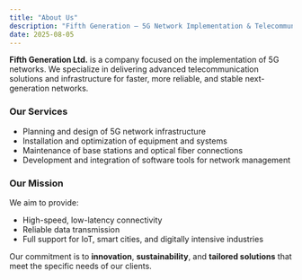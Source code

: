 ```yaml
---
title: "About Us"
description: "Fifth Generation – 5G Network Implementation & Telecommunication Solutions"
date: 2025-08-05
---
```


**Fifth Generation Ltd.** is a company focused on the implementation of 5G networks. We specialize in delivering advanced telecommunication solutions and infrastructure for faster, more reliable, and stable next-generation networks.

### Our Services

- Planning and design of 5G network infrastructure  
- Installation and optimization of equipment and systems  
- Maintenance of base stations and optical fiber connections  
- Development and integration of software tools for network management

### Our Mission

We aim to provide:

- High-speed, low-latency connectivity  
- Reliable data transmission  
- Full support for IoT, smart cities, and digitally intensive industries  

Our commitment is to **innovation**, **sustainability**, and **tailored solutions** that meet the specific needs of our clients.
